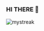 ### HI THERE 👋

<img src="https://github-readme-streak-stats.herokuapp.com/?user=A-M-IDIR&theme=tokyonight" alt="mystreak"/>
